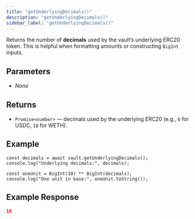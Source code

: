 ```yaml
---
title: "getUnderlyingDecimals()"
description: "getUnderlyingDecimals()"
sidebar_label: "getUnderlyingDecimals()"
---
```


Returns the number of **decimals** used by the vault’s underlying ERC20 token.
This is helpful when formatting amounts or constructing `BigInt` inputs.

## Parameters

- *None*

## Returns

- `Promise<number>` — decimals used by the underlying ERC20 (e.g., `6` for USDC, `18` for WETH).

## Example

```tsx
const decimals = await vault.getUnderlyingDecimals();
console.log("Underlying decimals:", decimals);

const oneUnit = BigInt(10) ** BigInt(decimals);
console.log("One unit in base:", oneUnit.toString());
```

## Example Response

```json
18
```
